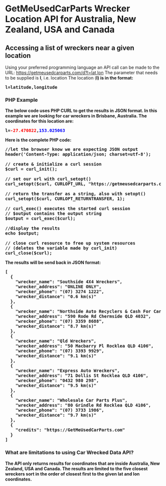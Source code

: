 <h1>GetMeUsedCarParts Wrecker Location API for Australia, New Zealand, USA and Canada</h1>
<h2>Accessing a list of wreckers near a given location</h2>
<p>Using your preferred programming language an API call can be made to the URL: <a href="https://getmeusedcarparts.com/d?l=lat,lon">https://getmeusedcarparts.com/d?l=lat,lon</a> 
The parameter that needs to be supplied is <b>l</b>, i.e. location</a> The location (<b>l<b>) is in the format:
<pre>l=latitude,longitude</pre>
</p>

<h3>PHP Example</h3>
The below code uses PHP CURL to get the results in JSON format. In this example we are looking for car wreckers in Brisbane, Australia. The coordinates for this location are:
<pre>l=<font color='red'>-27.470822</font>,<font color='blue'>153.025063</font></pre>

Here is the complete PHP code:

<pre>
//let the browser know we are expecting JSON output
header('Content-Type: application/json; charset=utf-8');

// create & initialize a curl session
$curl = curl_init();

// set our url with curl_setopt()
curl_setopt($curl, CURLOPT_URL, "https://getmeusedcarparts.com/d?l=-27.470822,153.025063");

// return the transfer as a string, also with setopt()
curl_setopt($curl, CURLOPT_RETURNTRANSFER, 1);

// curl_exec() executes the started curl session
// $output contains the output string
$output = curl_exec($curl);

//display the results 
echo $output;

// close curl resource to free up system resources
// (deletes the variable made by curl_init)
curl_close($curl);
</pre>

<p>The results will be send back in JSON format:</p>

<pre>
[
  {
    "wrecker_name": "Southside 4X4 Wreckers",
    "wrecker_address": "ONLINE ONLY",
    "wrecker_phone": "(07) 3274 1222",
    "wrecker_distance": "0.6 km(s)"
  },
  {
    "wrecker_name": "Northside Auto Recyclers & Cash For Cars",
    "wrecker_address": "590 Rode Rd Chermside QLD 4032",
    "wrecker_phone": "(07) 3359 8688",
    "wrecker_distance": "8.7 km(s)"
  },
  {
    "wrecker_name": "Qld Wreckers",
    "wrecker_address": "50 Macbarry Pl Rocklea QLD 4106",
    "wrecker_phone": "(07) 3393 9929",
    "wrecker_distance": "9.1 km(s)"
  },
  {
    "wrecker_name": "Express Auto Wreckers",
    "wrecker_address": "71 Dollis St Rocklea QLD 4106",
    "wrecker_phone": "0432 980 298",
    "wrecker_distance": "9.5 km(s)"
  },
  {
    "wrecker_name": "Wholesale Car Parts Plus",
    "wrecker_address": "80 Grindle Rd Rocklea QLD 4106",
    "wrecker_phone": "(07) 3733 1986",
    "wrecker_distance": "9.7 km(s)"
  },
  {
    "credits": "https://GetMeUsedCarParts.com"
  }
]
</pre>

<h3>What are limitations to using Car Wrecked Data API?</h3>

<p>The API only returns results for coordinates that are inside Australia, New Zealand, USA and Canada. The results are limited to the five closest wreckers sort in
the order of closest first to the given lat and lon coordinates.</p>
